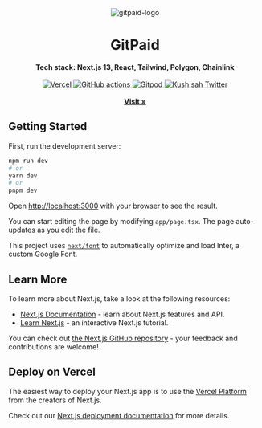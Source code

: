 <div align="center">
    <img src="https://github.com/manazpr/gitpaid-app/assets/12442269/b93b4592-fd7e-4906-9c34-ca40b3fed3b8" alt="gitpaid-logo">
    <h1>GitPaid</h1>
    <strong>Tech stack: Next.js 13, React, Tailwind, Polygon, Chainlink</strong>
</div>
<br>
<div align="center">
    <a href="">
        <img src="https://therealsujitk-vercel-badge.vercel.app/?app=gitpaid-app-manazpr" alt="Vercel">
    </a>
    <a href="">
        <img src="https://deepsource.io/gh/manazpr/gitpaid-app.svg/?label=active+issues&show_trend=true" alt="GitHub actions">
    </a>
     <a href="https://gitpod.io/#">
        <img src="https://img.shields.io/badge/setup-automated-blue?logo=gitpod" alt="Gitpod">
    </a>
     <a href="https://twitter.com/Sahbhargav">
        <img src="https://img.shields.io/twitter/follow/Kush?style=social" alt="Kush sah Twitter">
    </a>
</div>
<div align="center">
    <br>
    <a href=""><b>Visit »</b></a>
    <br>
   
</div>

## Getting Started

First, run the development server:

```bash
npm run dev
# or
yarn dev
# or
pnpm dev
```

Open [http://localhost:3000](http://localhost:3000) with your browser to see the result.

You can start editing the page by modifying `app/page.tsx`. The page auto-updates as you edit the file.

This project uses [`next/font`](https://nextjs.org/docs/basic-features/font-optimization) to automatically optimize and load Inter, a custom Google Font.

## Learn More

To learn more about Next.js, take a look at the following resources:

- [Next.js Documentation](https://nextjs.org/docs) - learn about Next.js features and API.
- [Learn Next.js](https://nextjs.org/learn) - an interactive Next.js tutorial.

You can check out [the Next.js GitHub repository](https://github.com/vercel/next.js/) - your feedback and contributions are welcome!

## Deploy on Vercel

The easiest way to deploy your Next.js app is to use the [Vercel Platform](https://vercel.com/new?utm_medium=default-template&filter=next.js&utm_source=create-next-app&utm_campaign=create-next-app-readme) from the creators of Next.js.

Check out our [Next.js deployment documentation](https://nextjs.org/docs/deployment) for more details.
